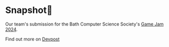# Snapshot📸

Our team's submission for the Bath Computer Science Society's [Game Jam 2024](https://jam24.devpost.com).

Find out more on [Devpost](https://devpost.com/software/snapshot-pxkmq1)
